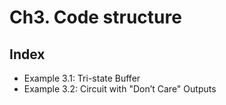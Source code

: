 # Ch3. Code structure

## Index
* Example 3.1: Tri-state Buffer
* Example 3.2: Circuit with "Don’t Care" Outputs
